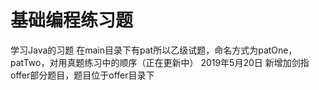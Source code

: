 # 基础编程练习题
学习Java的习题
在main目录下有pat所以乙级试题，命名方式为patOne，patTwo，对用真题练习中的顺序（正在更新中）
2019年5月20日
新增加剑指offer部分题目，题目位于offer目录下
